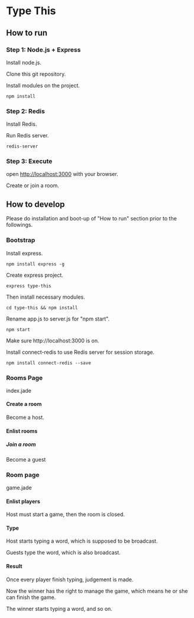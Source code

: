 # Type This

## How to run

### Step 1: Node.js + Express

Install node.js.

Clone this git repository.

Install modules on the project.

	npm install

### Step 2: Redis

Install Redis.

Run Redis server.

	redis-server

### Step 3: Execute  


open [http://localhost:3000](http://localhost:3000) with your browser.

Create or join a room.

## How to develop

Please do installation and boot-up of "How to run" section prior to the followings.

### Bootstrap

Install express.
	
	npm install express -g

Create express project.

	express type-this
	
Then install necessary modules.

	cd type-this && npm install
	
Rename app.js to server.js for "npm start".

	npm start
	
Make sure http://localhost:3000 is on.

Install connect-redis to use Redis server for session storage.

	npm install connect-redis --save

### Rooms Page

index.jade

#### Create a room

Become a host.

#### Enlist rooms

##### Join a room

Become a guest

### Room page

game.jade

#### Enlist players

Host must start a game, then the room is closed.

#### Type

Host starts typing a word, which is supposed to be broadcast.

Guests type the word, which is also broadcast.

#### Result

Once every player finish typing, judgement is made.

Now the winner has the right to manage the game, which means he or she can finish the game.

The winner starts typing a word, and so on.